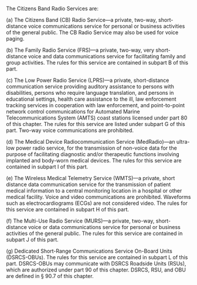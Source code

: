 The Citizens Band Radio Services are:

(a) The Citizens Band (CB) Radio Service—a private, two-way, short-distance voice communications service for personal or business activities of the general public. The CB Radio Service may also be used for voice paging.

(b) The Family Radio Service (FRS)—a private, two-way, very short-distance voice and data communications service for facilitating family and group activities. The rules for this service are contained in subpart B of this part.

(c) The Low Power Radio Service (LPRS)—a private, short-distance communication service providing auditory assistance to persons with disabilities, persons who require language translation, and persons in educational settings, health care assistance to the ill, law enforcement tracking services in cooperation with law enforcement, and point-to-point network control communications for Automated Marine Telecommunications System (AMTS) coast stations licensed under part 80 of this chapter. The rules for this service are listed under subpart G of this part. Two-way voice communications are prohibited.

(d) The Medical Device Radiocommunication Service (MedRadio)—an ultra-low power radio service, for the transmission of non-voice data for the purpose of facilitating diagnostic and/or therapeutic functions involving implanted and body-worn medical devices. The rules for this service are contained in subpart I of this part.
                                    

(e) The Wireless Medical Telemetry Service (WMTS)—a private, short distance data communication service for the transmission of patient medical information to a central monitoring location in a hospital or other medical facility. Voice and video communications are prohibited. Waveforms such as electrocardiograms (ECGs) are not considered video. The rules for this service are contained in subpart H of this part.

(f) The Multi-Use Radio Service (MURS)—a private, two-way, short-distance voice or data communications service for personal or business activities of the general public. The rules for this service are contained in subpart J of this part.

(g) Dedicated Short-Range Communications Service On-Board Units (DSRCS-OBUs). The rules for this service are contained in subpart L of this part. DSRCS-OBUs may communicate with DSRCS Roadside Units (RSUs), which are authorized under part 90 of this chapter. DSRCS, RSU, and OBU are defined in § 90.7 of this chapter.

